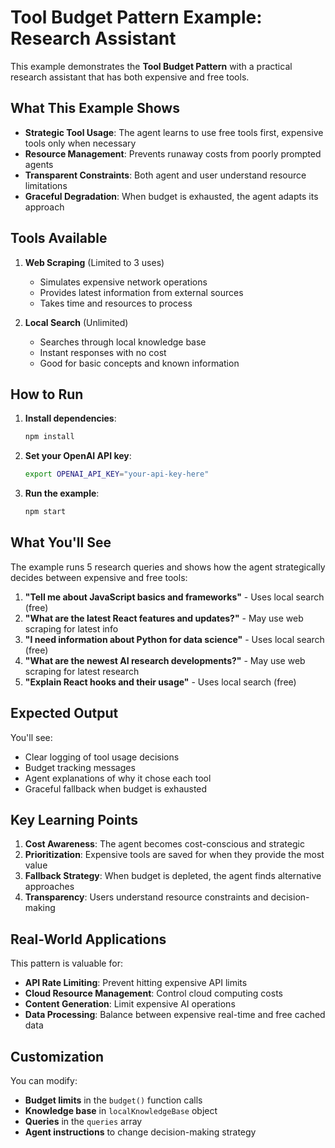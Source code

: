 # Tool Budget Pattern Example: Research Assistant

This example demonstrates the **Tool Budget Pattern** with a practical research assistant that has both expensive and free tools.

## What This Example Shows

- **Strategic Tool Usage**: The agent learns to use free tools first, expensive tools only when necessary
- **Resource Management**: Prevents runaway costs from poorly prompted agents
- **Transparent Constraints**: Both agent and user understand resource limitations
- **Graceful Degradation**: When budget is exhausted, the agent adapts its approach

## Tools Available

1. **Web Scraping** (Limited to 3 uses)
   - Simulates expensive network operations
   - Provides latest information from external sources
   - Takes time and resources to process

2. **Local Search** (Unlimited)
   - Searches through local knowledge base
   - Instant responses with no cost
   - Good for basic concepts and known information

## How to Run

1. **Install dependencies**:
   ```bash
   npm install
   ```

2. **Set your OpenAI API key**:
   ```bash
   export OPENAI_API_KEY="your-api-key-here"
   ```

3. **Run the example**:
   ```bash
   npm start
   ```

## What You'll See

The example runs 5 research queries and shows how the agent strategically decides between expensive and free tools:

1. **"Tell me about JavaScript basics and frameworks"** - Uses local search (free)
2. **"What are the latest React features and updates?"** - May use web scraping for latest info
3. **"I need information about Python for data science"** - Uses local search (free)
4. **"What are the newest AI research developments?"** - May use web scraping for latest research
5. **"Explain React hooks and their usage"** - Uses local search (free)

## Expected Output

You'll see:
- Clear logging of tool usage decisions
- Budget tracking messages
- Agent explanations of why it chose each tool
- Graceful fallback when budget is exhausted

## Key Learning Points

1. **Cost Awareness**: The agent becomes cost-conscious and strategic
2. **Prioritization**: Expensive tools are saved for when they provide the most value
3. **Fallback Strategy**: When budget is depleted, the agent finds alternative approaches
4. **Transparency**: Users understand resource constraints and decision-making

## Real-World Applications

This pattern is valuable for:
- **API Rate Limiting**: Prevent hitting expensive API limits
- **Cloud Resource Management**: Control cloud computing costs
- **Content Generation**: Limit expensive AI operations
- **Data Processing**: Balance between expensive real-time and free cached data

## Customization

You can modify:
- **Budget limits** in the `budget()` function calls
- **Knowledge base** in `localKnowledgeBase` object
- **Queries** in the `queries` array
- **Agent instructions** to change decision-making strategy 